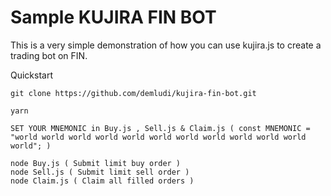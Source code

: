 # Sample KUJIRA FIN BOT
This is a very simple demonstration of how you can use kujira.js to create a trading bot on FIN.

Quickstart
```
git clone https://github.com/demludi/kujira-fin-bot.git 

yarn 

SET YOUR MNEMONIC in Buy.js , Sell.js & Claim.js ( const MNEMONIC = "world world world world world world world world world world world world"; )

node Buy.js ( Submit limit buy order ) 
node Sell.js ( Submit limit sell order ) 
node Claim.js ( Claim all filled orders )
```

